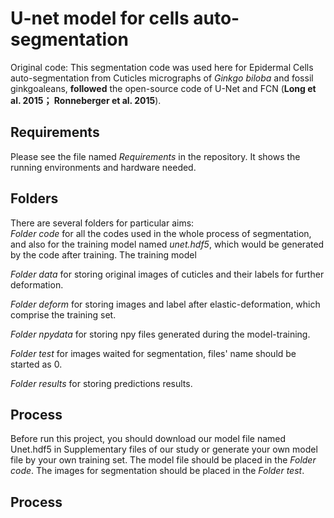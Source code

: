 # U-net model for cells auto-segmentation
Original code:
This segmentation code was used here for Epidermal Cells auto-segmentation from Cuticles micrographs of _Ginkgo biloba_ and fossil ginkgoaleans, **followed** the open-source code of U-Net and FCN (**Long et al. 2015； Ronneberger et al. 2015**). 

Requirements
--
Please see the file named _Requirements_ in the repository. It shows the running environments and hardware needed.

Folders
--
There are several folders for particular aims:	
_Folder code_ for all the codes used in the whole process of segmentation, and also for the training model named _unet.hdf5_, which would be generated by the code after training. The training model 

_Folder data_ for storing original images of cuticles and their labels for further deformation.	

_Folder deform_ for storing images and label after elastic-deformation, which comprise the training set.	

_Folder npydata_ for storing npy files generated during the model-training.	

_Folder test_ for images waited for segmentation, files' name should be started as 0.	

_Folder results_ for storing predictions results.	

Process
--
Before run this project, you should download our model file named Unet.hdf5 in Supplementary files of our study or generate your own model file by your own training set. The model file should be placed in the _Folder code_. The images for segmentation should be placed in the _Folder test_.

Process
-
